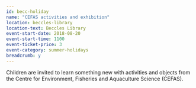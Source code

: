 ```yaml
---
id: becc-holiday
name: "CEFAS activities and exhibition"
location: beccles-library
location-text: Beccles Library
event-start-date: 2018-08-20
event-start-time: 1100
event-ticket-price: 3
event-category: summer-holidays
breadcrumb: y
---
```


Children are invited to learn something new with activities and objects from the Centre for Environment, Fisheries and Aquaculture Science (CEFAS).
